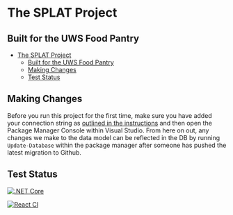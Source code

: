 # The SPLAT Project

## Built for the UWS Food Pantry

- [The SPLAT Project](#the-splat-project)
  - [Built for the UWS Food Pantry](#built-for-the-uws-food-pantry)
  - [Making Changes](#making-changes)
  - [Test Status](#test-status)

## Making Changes

Before you run this project for the first time, make sure you have added your connection string as [outlined in the instructions](https://github.com/csci499-splat/splat-documentation/tree/main/db-howto) and then open the Package Manager Console within Visual Studio. From here on out, any changes we make to the data model can be reflected in the DB by running `Update-Database` within the package manager after someone has pushed the latest migration to Github.

## Test Status

[![.NET Core](https://github.com/csci499-splat/splat/actions/workflows/dotnetcore.yml/badge.svg?branch=main)](https://github.com/csci499-splat/splat/actions/workflows/dotnetcore.yml)

[![React CI](https://github.com/csci499-splat/splat/actions/workflows/react-ci.yml/badge.svg)](https://github.com/csci499-splat/splat/actions/workflows/react-ci.yml)
